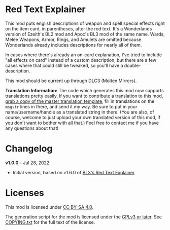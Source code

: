 Red Text Explainer
==================

This mod puts english descriptions of weapon and spell special effects right on
the item card, in parentheses, after the red text.  It's a Wonderlands version
of Ezeith's BL2 mod and Apoc's BL3 mod of the same name.  Wards, Melee Weapons,
Armor, Rings, and Amulets are omitted because Wonderlands already includes
descriptions for nearly all of them.

In cases where there's already an on-card explanation, I've tried to include
"all effects on card" instead of a custom description, but there are a few
cases where that could still be tweaked, so you'll have a double-description.

This mod should be current up through DLC3 (Molten Mirrors).

**Translation Information:** The code which generates this mod now supports
translations pretty easily.  If you want to contribute a translation to this
mod, [grab a copy of the master translation template](https://raw.githubusercontent.com/BLCM/wlmods/master/Apocalyptech/gear_changes/red_text_explainer/locales/base.pot),
fill in translations on the `msgstr` lines in there, and send it my way.  Be
sure to put in your name/username/handle as a translated string in there.
(You are also, of course, welcome to just upload your own translated version
of this mod, if you don't want to bother with all that.)  Feel free to contact
me if you have any questions about that!

Changelog
=========

**v1.0.0** - Jul 28, 2022
 * Initial version, based on v1.6.0 of
   [BL3's Red Text Explainer](https://github.com/BLCM/bl3mods/wiki/Red%20Text%20Explainer)
 
Licenses
========

This mod is licensed under [CC BY-SA 4.0](https://creativecommons.org/licenses/by-sa/4.0/).

The generation script for the mod is licensed under the
[GPLv3 or later](https://www.gnu.org/licenses/quick-guide-gplv3.html).
See [COPYING.txt](../../COPYING.txt) for the full text of the license.

